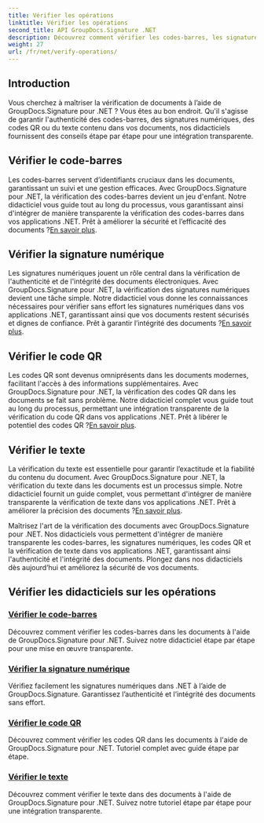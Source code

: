 ```yaml
---
title: Vérifier les opérations
linktitle: Vérifier les opérations
second_title: API GroupDocs.Signature .NET
description: Découvrez comment vérifier les codes-barres, les signatures numériques, les codes QR et le texte des documents à l'aide de GroupDocs.Signature .NET. Tutoriels étape par étape pour une intégration transparente.
weight: 27
url: /fr/net/verify-operations/
---
```

## Introduction

Vous cherchez à maîtriser la vérification de documents à l’aide de GroupDocs.Signature pour .NET ? Vous êtes au bon endroit. Qu'il s'agisse de garantir l'authenticité des codes-barres, des signatures numériques, des codes QR ou du texte contenu dans vos documents, nos didacticiels fournissent des conseils étape par étape pour une intégration transparente.

## Vérifier le code-barres
 Les codes-barres servent d’identifiants cruciaux dans les documents, garantissant un suivi et une gestion efficaces. Avec GroupDocs.Signature pour .NET, la vérification des codes-barres devient un jeu d'enfant. Notre didacticiel vous guide tout au long du processus, vous garantissant ainsi d'intégrer de manière transparente la vérification des codes-barres dans vos applications .NET. Prêt à améliorer la sécurité et l’efficacité des documents ?[En savoir plus](./verify-barcode/).

## Vérifier la signature numérique
Les signatures numériques jouent un rôle central dans la vérification de l'authenticité et de l'intégrité des documents électroniques. Avec GroupDocs.Signature pour .NET, la vérification des signatures numériques devient une tâche simple. Notre didacticiel vous donne les connaissances nécessaires pour vérifier sans effort les signatures numériques dans vos applications .NET, garantissant ainsi que vos documents restent sécurisés et dignes de confiance. Prêt à garantir l’intégrité des documents ?[En savoir plus](./verify-digital/).

## Vérifier le code QR
 Les codes QR sont devenus omniprésents dans les documents modernes, facilitant l'accès à des informations supplémentaires. Avec GroupDocs.Signature pour .NET, la vérification des codes QR dans les documents se fait sans problème. Notre didacticiel complet vous guide tout au long du processus, permettant une intégration transparente de la vérification du code QR dans vos applications .NET. Prêt à libérer le potentiel des codes QR ?[En savoir plus](./verify-qr-code/).

## Vérifier le texte
La vérification du texte est essentielle pour garantir l’exactitude et la fiabilité du contenu du document. Avec GroupDocs.Signature pour .NET, la vérification du texte dans les documents est un processus simple. Notre didacticiel fournit un guide complet, vous permettant d'intégrer de manière transparente la vérification de texte dans vos applications .NET. Prêt à améliorer la précision des documents ?[En savoir plus](./verify-text/).

Maîtrisez l'art de la vérification des documents avec GroupDocs.Signature pour .NET. Nos didacticiels vous permettent d'intégrer de manière transparente les codes-barres, les signatures numériques, les codes QR et la vérification de texte dans vos applications .NET, garantissant ainsi l'authenticité et l'intégrité des documents. Plongez dans nos didacticiels dès aujourd’hui et améliorez la sécurité de vos documents.
## Vérifier les didacticiels sur les opérations
### [Vérifier le code-barres](./verify-barcode/)
Découvrez comment vérifier les codes-barres dans les documents à l'aide de GroupDocs.Signature pour .NET. Suivez notre didacticiel étape par étape pour une mise en œuvre transparente.
### [Vérifier la signature numérique](./verify-digital/)
Vérifiez facilement les signatures numériques dans .NET à l’aide de GroupDocs.Signature. Garantissez l’authenticité et l’intégrité des documents sans effort.
### [Vérifier le code QR](./verify-qr-code/)
Découvrez comment vérifier les codes QR dans les documents à l'aide de GroupDocs.Signature pour .NET. Tutoriel complet avec guide étape par étape.
### [Vérifier le texte](./verify-text/)
Découvrez comment vérifier le texte dans des documents à l'aide de GroupDocs.Signature pour .NET. Suivez notre tutoriel étape par étape pour une intégration transparente.